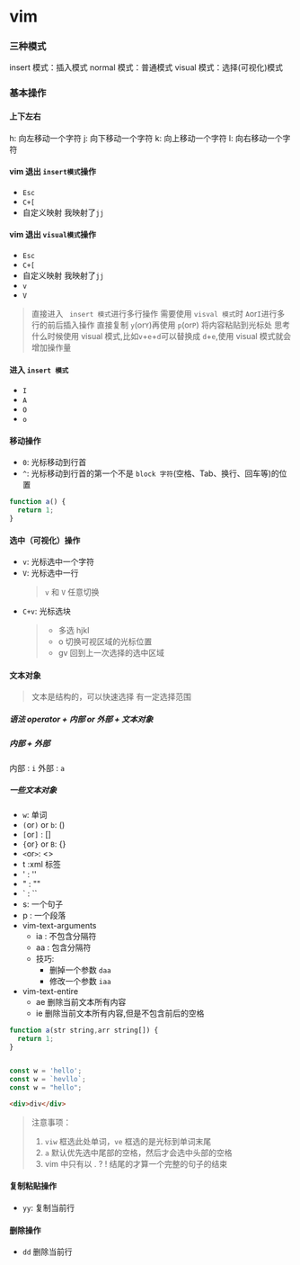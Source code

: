 <!--
 * @Author: hy
 * @Date: 2022-06-05 18:14:29
 * @LastEditors: hy
 * @Description:
 * @LastEditTime: 2022-06-07 23:57:17
 * @FilePath: /til/vim/base_operation.md
 * Copyright 2022 hy, All Rights Reserved.
 * 仅供学习使用~
-->

# vim

### 三种模式

insert 模式：插入模式
normal 模式：普通模式
visual 模式：选择(可视化)模式

### 基本操作

#### 上下左右

h: 向左移动一个字符
j: 向下移动一个字符
k: 向上移动一个字符
l: 向右移动一个字符

#### vim 退出 `insert模式`操作

- `Esc`
- `C+[`
- 自定义映射 我映射了`jj`

#### vim 退出 `visual模式`操作

- `Esc`
- `C+[`
- 自定义映射 我映射了`jj`
- `v`
- `V`

> 直接进入 ` insert 模式`进行多行操作 需要使用 `visval 模式`时 `A`or`I`进行多行的前后插入操作
> 直接复制 `y`(or`Y`)再使用 `p`(or`P`) 将内容粘贴到光标处
> 思考什么时候使用 visual 模式,比如`v`+`e`+`d`可以替换成 `d`+`e`,使用 visual 模式就会增加操作量

#### 进入 `insert 模式`

- `I`
- `A`
- `O`
- `o`

#### 移动操作

- `0`: 光标移动到行首
- `^`: 光标移动到行首的第一个不是 `block 字符`(空格、Tab、换行、回车等)的位置

```js
function a() {
  return 1;
}
```

#### 选中（可视化）操作

- `v`: 光标选中一个字符
- `V`: 光标选中一行
  > `v` 和 `V` 任意切换
- `C+v`: 光标选块
  > - 多选 hjkl
  > - o 切换可视区域的光标位置
  > - gv 回到上一次选择的选中区域

#### 文本对象

> 文本是结构的，可以快速选择
> 有一定选择范围

##### 语法 operator + 内部 or 外部 + 文本对象

##### 内部 + 外部

内部 : `i`
外部 : `a`

##### 一些文本对象

- `w`: 单词
- `(`or`)` or `b`: ()
- `[`or`]` : []
- `{`or`}` or `B`: {}
- `<`or`>`: <>
- t :xml 标签
- ' : ''
- " : ""
- ` : ``
- s: 一个句子
- p : 一个段落
- vim-text-arguments
  - ia : 不包含分隔符
  - aa : 包含分隔符
  - 技巧:
    - 删掉一个参数 `daa`
    - 修改一个参数 `iaa`
- vim-text-entire
  - ae 删除当前文本所有内容
  - ie 删除当前文本所有内容,但是不包含前后的空格

```javascript
function a(str string,arr string[]) {
  return 1;
}


const w = 'hello';
const w = `hevllo`;
const w = "hello";


```

```html
<div>div</div>
```

> 注意事项：
>
> 1. `viw` 框选此处单词，`ve` 框选的是光标到单词末尾
> 2. `a` 默认优先选中尾部的空格，然后才会选中头部的空格
> 3. vim 中只有以 . ? ! 结尾的才算一个完整的句子的结束

#### 复制粘贴操作

- `yy`: 复制当前行
<!-- TODO 复制单个字符 复制单个单词 多选复制 多行复制-->

#### 删除操作

- `dd` 删除当前行
<!-- TODO 删除单个字符 删除单个单词 删除复制 删除复制-->
